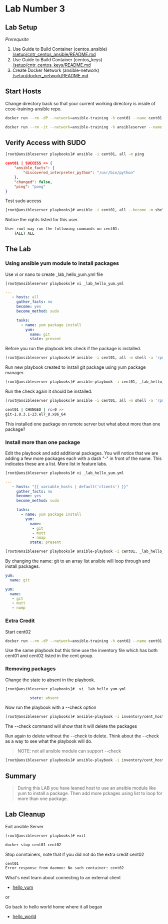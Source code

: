 # Lab Number 3

## Lab Setup

*_Prerequsite_*

1. Use Guide to Build Container (centos_ansible) [/setup/cntr_centos_ansible/README.md](/setup/cntr_centos_ansible/README.md)
1. Use Guide to Build Container (centos_keys) [/setup/cntr_centos_keys/README.md](/setup/cntr_centos_keys/README.md)
1. Create Docker Network (ansible-network) [/setup/docker_network/README.md](/setup/docker_network/README.md)

## Start Hosts

Change directory back so that your current working directory is inside of ccoe-training-ansible repo.

```bash
docker run --rm -dP --network=ansible-training -h cent01 --name cent01 centos_keys
```

```bash
docker run --rm -it --network=ansible-training -h ansibleserver --name ansibleserver -v ${PWD}:/ansible/playbooks -v ${PWD}/infra_files/ssh:/root/.ssh centos_ansible:latest bash
```

## Verify Access with SUDO

```bash
[root@ansibleserver playbooks]# ansible -i cent01, all -m ping 
```

```json
cent01 | SUCCESS => {
    "ansible_facts": {
        "discovered_interpreter_python": "/usr/bin/python"
    }, 
    "changed": false, 
    "ping": "pong"
}
```

Test sudo access 

```bash
[root@ansibleserver playbooks]# ansible -i cent01, all --become -m shell -a 'sudo -l'
```

Notice the rights listed for this user.  

```bash
User root may run the following commands on cent01:
    (ALL) ALL
```

## The Lab

### Using ansible yum module to install packages

Use vi or nano to create _lab_hello_yum.yml file

```bash
[root@ansibleserver playbooks]# vi _lab_hello_yum.yml
```

```yaml
---
   - hosts: all 
     gather_facts: no
     become: yes
     become_method: sudo

     tasks:
       - name: yum package install
         yum:
           name: git
           state: present
```

Before you run the playbook lets check if the package is installed.

```bash
[root@ansibleserver playbooks]# ansible -i cent01, all -m shell -a 'rpm -qa | grep git'
```

Run new playbook created to install git package using yum package manager.

```bash
[root@ansibleserver playbooks]# ansible-playbook -i cent01, _lab_hello_yum.yml
```

Run the check again it should be installed.

```bash
[root@ansibleserver playbooks]# ansible -i cent01, all -m shell -a 'rpm -qa | grep git'
```

```bash
cent01 | CHANGED | rc=0 >>
git-1.8.3.1-23.el7_8.x86_64
```

This installed one package on remote server but what about more than one package?

### Install more than one package

Edit the playbook and add additional packages. You will notice that we are adding a few more packages each with a dash "-" in front of the name.  This indicates these are a list. More list in feature labs.

```bash
[root@ansibleserver playbooks]# vi _lab_hello_yum.yml
```

```yaml
---
   - hosts: "{{ variable_hosts | default('clients') }}"
     gather_facts: no
     become: yes
     become_method: sudo

     tasks:
       - name: yum package install
         yum:
           name:
            - git
            - mutt
            - nmap
           state: present
```

```bash
[root@ansibleserver playbooks]# ansible-playbook -i cent01, _lab_hello_yum.yml
```

By changing the name: git to an array list ansible will loop through and install packages.

```yaml
yum:
  name: git

yum:
  name:
   - git
   - mutt
   - namp
```

### Extra Credit 

Start cent02 

```bash
docker run --rm -dP --network=ansible-training -h cent02 --name cent01 centos_keys
```

Use the same playbook but this time use the inventory file which has both cent01 and cent02 listed in the cent group.

### Removing packages

Change the state to absent in the playbook.

```bash
[root@ansibleserver playbooks]#  vi _lab_hello_yum.yml
```

```yaml
           state: absent
```

Now run the playbook with a --check option  

```bash
[root@ansibleserver playbooks]# ansible-playbook -i inventory/cent_hosts.ini _lab_hello_yum.yml -v --check
```

The --check command will show that it will delete the packages

Run again to delete without the --check to delete.  Think about the --check as a way to see what the playbook will do.  

> NOTE: not all ansible module can support --check 

```bash
[root@ansibleserver playbooks]# ansible-playbook -i inventory/cent_hosts.ini _lab_hello_yum.yml -v
```

## Summary

> During this LAB you have leaned host to use an ansible module like yum to install a package. Then add more pckages using list to loop for more than one package.

## Lab Cleanup 

Exit ansible Server

```bash
[root@ansibleserver playbooks]# exit 
```

```bash
docker stop cent01 cent02
```

Stop conntainers, note that if you did not do the extra credit cent02

```bash
cent01
Error response from daemon: No such container: cent02
```

What's next learn about connecting to an external client

* [hello_yum](../4.hello_yum_vars/README.md)

or

Go back to hello world home where it all began

* [hello_world](/)
